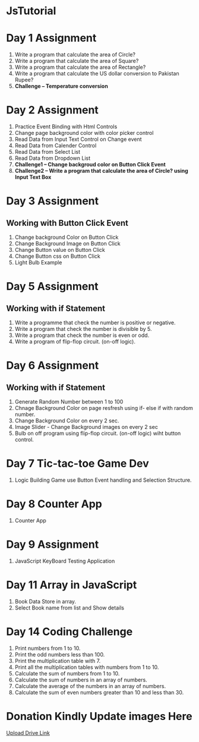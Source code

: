 # JsTutorial
#  Day 1 Assignment
   1.   Write a program that calculate the area of Circle?
   2.   Write a program that calculate the area of Square?
   3.   Write a program that calculate the area of Rectangle?
   4.   Write a program that calculate the US dollar conversion to Pakistan Rupee?
   5.   **Challenge – Temperature conversion** 
  
# Day 2 Assignment
   1. Practice Event Binding with Html Controls
   2. Change page background color with color picker control
   3. Read Data from Input Text Control on Change event
   4. Read Data from Calender Control
   5. Read Data from Select List
   6. Read Data from Dropdown List
   7. **Challenge1 – Change backgroud color on Button Click Event**
   8. **Challenge2 – Write a program that calculate the area of Circle? using Input Text Box**
# Day 3 Assignment
## Working with Button Click Event
   1. Change background Color on Button Click
   2. Change Background Image on Button Click
   3. Change Button value on Button Click
   4. Change Button css on Button Click
   5. Light Bulb Example 
# Day 5 Assignment
## Working with if Statement
   1. Write a programme that check the number is positive or negative.
   2. Write a program that check the number is divisible by 5.
   3. Write a program that check the number is even or odd.
   4. Write a program of flip-flop circuit. (on-off logic).
  
# Day 6 Assignment
## Working with if Statement
   1. Generate Random Number between 1 to 100
   2. Chnage Background Color on page resfresh using if- else  if with random number.
   3. Change Background Color on every 2 sec.
   4. Image Slider - Change Background images on every 2 sec
   4. Bulb on off program using flip-flop circuit. (on-off logic) wiht button control.
# Day 7 Tic-tac-toe Game Dev
   1. Logic Building Game use Button Event handling and Selection Structure.
# Day 8 Counter App
   1. Counter App
# Day 9 Assignment
   1. JavaScript KeyBoard Testing Application
# Day 11 Array in JavaScript
   1. Book Data Store in array.
   2. Select Book name from list and Show details 
 
 # Day 14 Coding Challenge
   1. Print numbers from 1 to 10.
   2. Print the odd numbers less than 100.
   3. Print the multiplication table with 7.
   4. Print all the multiplication tables with numbers from 1 to 10.
   5. Calculate the sum of numbers from 1 to 10.
   6. Calculate the sum of numbers in an array of numbers. 
   7. Calculate the average of the numbers in an array of numbers.
   8. Calculate the sum of even numbers greater than 10 and less than 30. 
 
 
 <script src="https://kit.fontawesome.com/c637592d13.js" crossorigin="anonymous"></script>

# Donation Kindly Update  images Here
[Upload Drive Link](https://drive.google.com/drive/folders/1QjNzaIiwLu0a5mOQ3nz9XGkB9H6gBQB2?usp=sharing)
